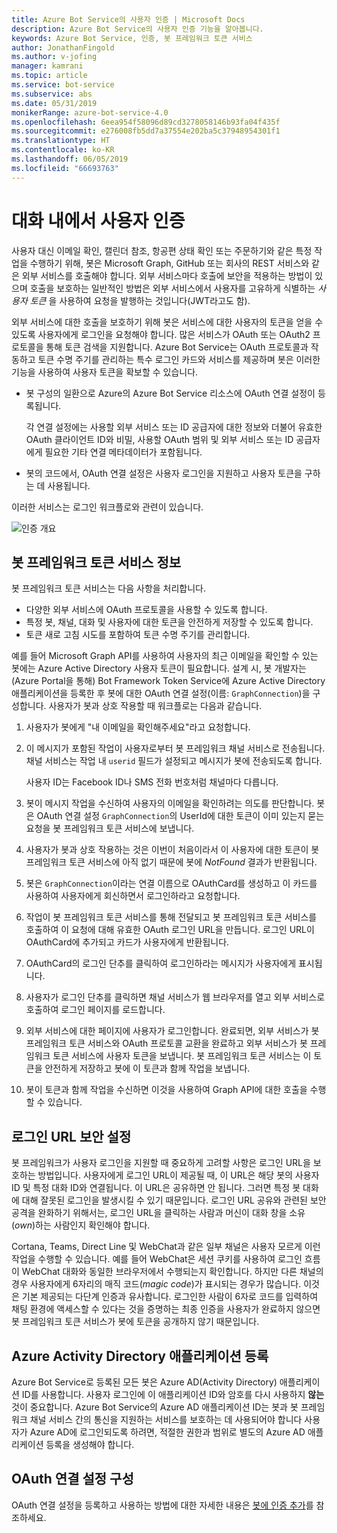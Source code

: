 ```yaml
---
title: Azure Bot Service의 사용자 인증 | Microsoft Docs
description: Azure Bot Service의 사용자 인증 기능을 알아봅니다.
keywords: Azure Bot Service, 인증, 봇 프레임워크 토큰 서비스
author: JonathanFingold
ms.author: v-jofing
manager: kamrani
ms.topic: article
ms.service: bot-service
ms.subservice: abs
ms.date: 05/31/2019
monikerRange: azure-bot-service-4.0
ms.openlocfilehash: 6eea954f58096d89cd3278058146b93fa04f435f
ms.sourcegitcommit: e276008fb5dd7a37554e202ba5c37948954301f1
ms.translationtype: HT
ms.contentlocale: ko-KR
ms.lasthandoff: 06/05/2019
ms.locfileid: "66693763"
---
```

# <a name="user-authentication-within-a-conversation"></a>대화 내에서 사용자 인증

사용자 대신 이메일 확인, 캘린더 참조, 항공편 상태 확인 또는 주문하기와 같은 특정 작업을 수행하기 위해, 봇은 Microsoft Graph, GitHub 또는 회사의 REST 서비스와 같은 외부 서비스를 호출해야 합니다.
외부 서비스마다 호출에 보안을 적용하는 방법이 있으며 호출을 보호하는 일반적인 방법은 외부 서비스에서 사용자를 고유하게 식별하는 _사용자 토큰_ 을 사용하여 요청을 발행하는 것입니다(JWT라고도 함).

외부 서비스에 대한 호출을 보호하기 위해 봇은 서비스에 대한 사용자의 토큰을 얻을 수 있도록 사용자에게 로그인을 요청해야 합니다.
많은 서비스가 OAuth 또는 OAuth2 프로토콜을 통해 토큰 검색을 지원합니다.
Azure Bot Service는 OAuth 프로토콜과 작동하고 토큰 수명 주기를 관리하는 특수 로그인 카드와 서비스를 제공하며 봇은 이러한 기능을 사용하여 사용자 토큰을 확보할 수 있습니다.

- 봇 구성의 일환으로 Azure의 Azure Bot Service 리소스에 OAuth 연결 설정이 등록됩니다. 

    각 연결 설정에는 사용할 외부 서비스 또는 ID 공급자에 대한 정보와 더불어 유효한 OAuth 클라이언트 ID와 비밀, 사용할 OAuth 범위 및 외부 서비스 또는 ID 공급자에게 필요한 기타 연결 메타데이터가 포함됩니다.

- 봇의 코드에서, OAuth 연결 설정은 사용자 로그인을 지원하고 사용자 토큰을 구하는 데 사용됩니다.

이러한 서비스는 로그인 워크플로와 관련이 있습니다.

![인증 개요](./media/bot-builder-concept-authentication.png)

## <a name="about-the-bot-framework-token-service"></a>봇 프레임워크 토큰 서비스 정보

봇 프레임워크 토큰 서비스는 다음 사항을 처리합니다.

- 다양한 외부 서비스에 OAuth 프로토콜을 사용할 수 있도록 합니다.
- 특정 봇, 채널, 대화 및 사용자에 대한 토큰을 안전하게 저장할 수 있도록 합니다.
- 토큰 새로 고침 시도를 포함하여 토큰 수명 주기를 관리합니다.

예를 들어 Microsoft Graph API를 사용하여 사용자의 최근 이메일을 확인할 수 있는 봇에는 Azure Active Directory 사용자 토큰이 필요합니다. 설계 시, 봇 개발자는 (Azure Portal을 통해) Bot Framework Token Service에 Azure Active Directory 애플리케이션을 등록한 후 봇에 대한 OAuth 연결 설정(이름: `GraphConnection`)을 구성합니다. 사용자가 봇과 상호 작용할 때 워크플로는 다음과 같습니다.

1. 사용자가 봇에게 "내 이메일을 확인해주세요"라고 요청합니다.
1. 이 메시지가 포함된 작업이 사용자로부터 봇 프레임워크 채널 서비스로 전송됩니다. 채널 서비스는 작업 내 `userid` 필드가 설정되고 메시지가 봇에 전송되도록 합니다.

    사용자 ID는 Facebook ID나 SMS 전화 번호처럼 채널마다 다릅니다.

1. 봇이 메시지 작업을 수신하여 사용자의 이메일을 확인하려는 의도를 판단합니다. 봇은 OAuth 연결 설정 `GraphConnection`의 UserId에 대한 토큰이 이미 있는지 묻는 요청을 봇 프레임워크 토큰 서비스에 보냅니다.
1. 사용자가 봇과 상호 작용하는 것은 이번이 처음이라서 이 사용자에 대한 토큰이 봇 프레임워크 토큰 서비스에 아직 없기 때문에 봇에 _NotFound_ 결과가 반환됩니다.
1. 봇은 `GraphConnection`이라는 연결 이름으로 OAuthCard를 생성하고 이 카드를 사용하여 사용자에게 회신하면서 로그인하라고 요청합니다.
1. 작업이 봇 프레임워크 토큰 서비스를 통해 전달되고 봇 프레임워크 토큰 서비스를 호출하여 이 요청에 대해 유효한 OAuth 로그인 URL을 만듭니다. 로그인 URL이 OAuthCard에 추가되고 카드가 사용자에게 반환됩니다.
1. OAuthCard의 로그인 단추를 클릭하여 로그인하라는 메시지가 사용자에게 표시됩니다.
1. 사용자가 로그인 단추를 클릭하면 채널 서비스가 웹 브라우저를 열고 외부 서비스로 호출하여 로그인 페이지를 로드합니다.
1. 외부 서비스에 대한 페이지에 사용자가 로그인합니다. 완료되면, 외부 서비스가 봇 프레임워크 토큰 서비스와 OAuth 프로토콜 교환을 완료하고 외부 서비스가 봇 프레임워크 토큰 서비스에 사용자 토큰을 보냅니다. 봇 프레임워크 토큰 서비스는 이 토큰을 안전하게 저장하고 봇에 이 토큰과 함께 작업을 보냅니다.
1. 봇이 토큰과 함께 작업을 수신하면 이것을 사용하여 Graph API에 대한 호출을 수행할 수 있습니다.

## <a name="securing-the-sign-in-url"></a>로그인 URL 보안 설정

봇 프레임워크가 사용자 로그인을 지원할 때 중요하게 고려할 사항은 로그인 URL을 보호하는 방법입니다. 사용자에게 로그인 URL이 제공될 때, 이 URL은 해당 봇의 사용자 ID 및 특정 대화 ID와 연결됩니다. 이 URL은 공유하면 안 됩니다. 그러면 특정 봇 대화에 대해 잘못된 로그인을 발생시킬 수 있기 때문입니다. 로그인 URL 공유와 관련된 보안 공격을 완화하기 위해서는, 로그인 URL을 클릭하는 사람과 머신이 대화 창을 소유(_own_)하는 사람인지 확인해야 합니다.

Cortana, Teams, Direct Line 및 WebChat과 같은 일부 채널은 사용자 모르게 이런 작업을 수행할 수 있습니다. 예를 들어 WebChat은 세션 쿠키를 사용하여 로그인 흐름이 WebChat 대화와 동일한 브라우저에서 수행되는지 확인합니다. 하지만 다른 채널의 경우 사용자에게 6자리의 매직 코드(_magic code_)가 표시되는 경우가 많습니다. 이것은 기본 제공되는 다단계 인증과 유사합니다. 로그인한 사람이 6자로 코드를 입력하여 채팅 환경에 액세스할 수 있다는 것을 증명하는 최종 인증을 사용자가 완료하지 않으면 봇 프레임워크 토큰 서비스가 봇에 토큰을 공개하지 않기 때문입니다.

## <a name="azure-activity-directory-application-registration"></a>Azure Activity Directory 애플리케이션 등록

Azure Bot Service로 등록된 모든 봇은 Azure AD(Activity Directory) 애플리케이션 ID를 사용합니다. 사용자 로그인에 이 애플리케이션 ID와 암호를 다시 사용하지 **않는** 것이 중요합니다. Azure Bot Service의 Azure AD 애플리케이션 ID는 봇과 봇 프레임워크 채널 서비스 간의 통신을 지원하는 서비스를 보호하는 데 사용되어야 합니다 사용자가 Azure AD에 로그인되도록 하려면, 적절한 권한과 범위로 별도의 Azure AD 애플리케이션 등록을 생성해야 합니다.

## <a name="configure-an-oauth-connection-setting"></a>OAuth 연결 설정 구성

OAuth 연결 설정을 등록하고 사용하는 방법에 대한 자세한 내용은 [봇에 인증 추가](bot-builder-authentication.md)를 참조하세요.
